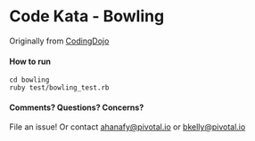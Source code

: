 # Code Kata - Bowling
Originally from [CodingDojo](http://codingdojo.org/cgi-bin/index.pl?KataBowling)

#### How to run

    cd bowling
    ruby test/bowling_test.rb

#### Comments? Questions? Concerns?
File an issue! Or contact [ahanafy@pivotal.io](mailto:ahanafy@pivotal.io) or [bkelly@pivotal.io](mailto:bkelly@pivotal.io)